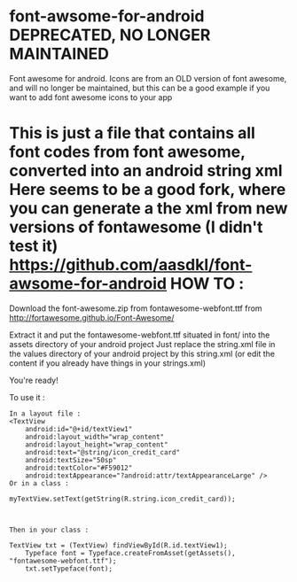 font-awsome-for-android DEPRECATED, NO LONGER MAINTAINED
=======================

Font awesome for android. Icons are from an OLD version of font awesome, and will no longer be maintained, but this can be a good example if you want to add font awesome icons to your app 

This is just a file that contains all font codes from font awesome, converted into an android string xml
Here seems to be a good fork, where you can generate a the xml from new versions of fontawesome (I didn't test it)
https://github.com/aasdkl/font-awsome-for-android
HOW TO :
========
Download the font-awesome.zip from fontawesome-webfont.ttf from http://fortawesome.github.io/Font-Awesome/

Extract it and put the fontawesome-webfont.ttf situated in font/ into the assets directory of your android project
Just replace the string.xml file in the values directory of your android project by this string.xml (or edit the content if you already have things in your strings.xml)

You're ready!

To use it :

    In a layout file :
	<TextView
        android:id="@+id/textView1"
        android:layout_width="wrap_content"
        android:layout_height="wrap_content"
        android:text="@string/icon_credit_card"
        android:textSize="50sp"
        android:textColor="#F59012"
        android:textAppearance="?android:attr/textAppearanceLarge" />
    Or in a class :
    
    myTextView.setText(getString(R.string.icon_credit_card));
    
    
    
    Then in your class :

  	TextView txt = (TextView) findViewById(R.id.textView1);  
		Typeface font = Typeface.createFromAsset(getAssets(), "fontawesome-webfont.ttf");
		txt.setTypeface(font);
    
